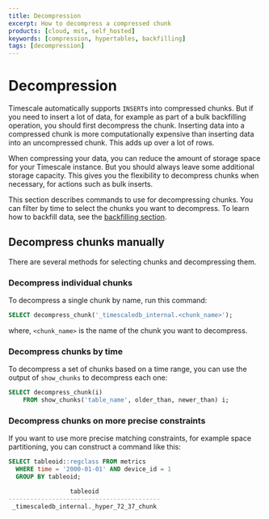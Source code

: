 ```yaml
---
title: Decompression
excerpt: How to decompress a compressed chunk
products: [cloud, mst, self_hosted]
keywords: [compression, hypertables, backfilling]
tags: [decompression]
---
```


# Decompression

Timescale automatically supports `INSERT`s into compressed chunks. But if you
need to insert a lot of data, for example as part of a bulk backfilling
operation, you should first decompress the chunk. Inserting data into a
compressed chunk is more computationally expensive than inserting data into an
uncompressed chunk. This adds up over a lot of rows.

<Highlight type="important">
When compressing your data, you can reduce the amount of storage space for your
Timescale instance. But you should always leave some additional storage
capacity. This gives you the flexibility to decompress chunks when necessary,
for actions such as bulk inserts.
</Highlight>

This section describes commands to use for decompressing chunks. You can filter
by time to select the chunks you want to decompress. To learn how to backfill
data, see the [backfilling section][backfill].

## Decompress chunks manually

There are several methods for selecting chunks and decompressing them.

### Decompress individual chunks

To decompress a single chunk by name, run this command:

```sql
SELECT decompress_chunk('_timescaledb_internal.<chunk_name>');
```

where, `<chunk_name>` is the name of the chunk you want to decompress.

### Decompress chunks by time

To decompress a set of chunks based on a time range, you can use the output of
`show_chunks` to decompress each one:

```sql
SELECT decompress_chunk(i)
    FROM show_chunks('table_name', older_than, newer_than) i;
```

### Decompress chunks on more precise constraints

If you want to use more precise matching constraints, for example space
partitioning, you can construct a command like this:

```sql
SELECT tableoid::regclass FROM metrics
  WHERE time = '2000-01-01' AND device_id = 1
  GROUP BY tableoid;

                 tableoid
------------------------------------------
 _timescaledb_internal._hyper_72_37_chunk
```

[backfill]: /use-timescale/:currentVersion:/compression/backfill-historical-data/

